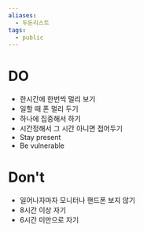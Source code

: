 ```yaml
---
aliases:
  - 두돈리스트
tags:
  - public
---
```


# DO

* 한시간에 한번씩 멀리 보기
* 일할 때 폰 멀리 두기
* 하나에 집중해서 하기
* 시간정해서 그 시간 아니면 접어두기
* Stay present
* Be vulnerable


# Don't
* 일어나자마자 모니터나 핸드폰 보지 않기
* 8시간 이상 자기
* 6시간 미만으로 자기